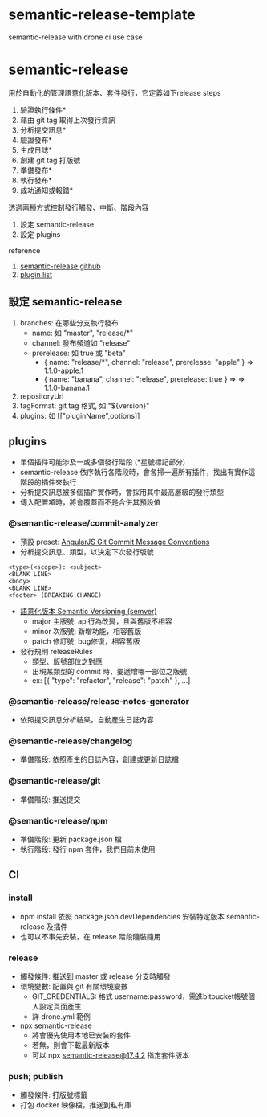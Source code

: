 # semantic-release-template  
semantic-release with drone ci use case

# semantic-release

 用於自動化的管理語意化版本、套件發行，它定義如下release steps
 1. 驗證執行條件*
 1. 藉由 git tag 取得上次發行資訊
 1. 分析提交訊息*
 1. 驗證發布*
 1. 生成日誌*
 1. 創建 git tag 打版號
 1. 準備發布*
 1. 執行發布*
 1. 成功通知或報錯*

 透過兩種方式控制發行觸發、中斷、階段內容
 1. 設定 semantic-release
 2. 設定 plugins

 reference
 1. [semantic-release github](https://github.com/semantic-release/semantic-release)
 2. [plugin list](https://semantic-release.gitbook.io/semantic-release/extending/plugins-list)


## 設定 semantic-release
 1. branches: 在哪些分支執行發布
     - name: 如 "master", "release/*"
     - channel: 發布頻道如 "release"
     - prerelease: 如 true 或 "beta"
       - { name: "release/*", channel: "release", prerelease: "apple" } => 1.1.0-apple.1
       - { name: "banana", channel: "release", prerelease: true } => => 1.1.0-banana.1
 2. repositoryUrl
 3. tagFormat: git tag 格式, 如 "${version}"
 3. plugins: 如 [["pluginName",options]]


## plugins
 - 單個插件可能涉及一或多個發行階段 (*星號標記部分)
 - semantic-release 依序執行各階段時，會各掃一遍所有插件，找出有實作這階段的插件來執行
 - 分析提交訊息被多個插件實作時，會採用其中最高層級的發行類型
 - 傳入配置項時，將會覆蓋而不是合併其預設值

### @semantic-release/commit-analyzer
 - 預設 preset: [AngularJS Git Commit Message Conventions](https://docs.google.com/document/d/1QrDFcIiPjSLDn3EL15IJygNPiHORgU1_OOAqWjiDU5Y/edit#heading=h.uyo6cb12dt6w)
 - 分析提交訊息、類型，以決定下次發行版號
 ```
 <type>(<scope>): <subject>
 <BLANK LINE>
 <body>
 <BLANK LINE>
 <footer> (BREAKING CHANGE)
 ```
 - [語意化版本 Semantic Versioning (semver)](https://semver.org/)
   - major 主版號: api行為改變，且與舊版不相容
   - minor 次版號: 新增功能，相容舊版
   - patch 修訂號: bug修復，相容舊版
 - 發行規則 releaseRules
   - 類型、版號部位之對應
   - 出現某類型的 commit 時，要遞增哪一部位之版號
   - ex: [{ "type": "refactor", "release": "patch" }, ...]

### @semantic-release/release-notes-generator
 - 依照提交訊息分析結果，自動產生日誌內容

### @semantic-release/changelog
 - 準備階段: 依照產生的日誌內容，創建或更新日誌檔

### @semantic-release/git
 - 準備階段: 推送提交

### @semantic-release/npm
 - 準備階段: 更新 package.json 檔
 - 執行階段: 發行 npm 套件，我們目前未使用

## CI

### install
 - npm install 依照 package.json devDependencies 安裝特定版本 semantic-release 及插件
 - 也可以不事先安裝，在 release 階段隨裝隨用

### release
 - 觸發條件: 推送到 master 或 release 分支時觸發
 - 環境變數: 配置與 git 有關環境變數
   - GIT_CREDENTIALS: 格式 username:password，需進bitbucket帳號個人設定頁面產生
   - 詳 drone.yml 範例
 - npx semantic-release
   - 將會優先使用本地已安裝的套件
   - 若無，則會下載最新版本
   - 可以 npx semantic-release@17.4.2 指定套件版本

### push; publish
 - 觸發條件: 打版號標籤
 - 打包 docker 映像檔，推送到私有庫
